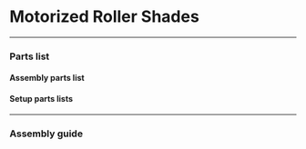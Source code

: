 # Motorized Roller Shades



---
### Parts list
#### Assembly parts list



#### Setup parts lists



---
### Assembly guide
